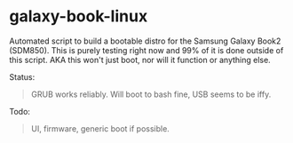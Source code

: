 # galaxy-book-linux
Automated script to build a bootable distro for the Samsung Galaxy Book2 (SDM850). This is purely testing right now and 99% of it is done outside of this script. AKA this won't just boot, nor will it function or anything else.

Status:
> GRUB works reliably. Will boot to bash fine, USB seems to be iffy.

Todo:
> UI, firmware, generic boot if possible.
